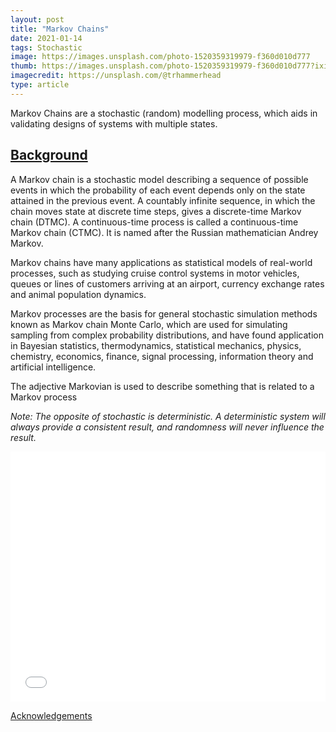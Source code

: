 ```yaml
---
layout: post
title: "Markov Chains"
date: 2021-01-14
tags: Stochastic
image: https://images.unsplash.com/photo-1520359319979-f360d010d777
thumb: https://images.unsplash.com/photo-1520359319979-f360d010d777?ixid=MXwxMjA3fDB8MHxzZWFyY2h8NHx8Y2hhaW5zfGVufDB8fDB8&ixlib=rb-1.2.1&auto=format&fit=crop&w=500&q=60w=500&q=60
imagecredit: https://unsplash.com/@trhammerhead
type: article
---
```


Markov Chains are a stochastic (random) modelling process, which aids in validating designs of systems with multiple states. 

## [Background](https://en.wikipedia.org/wiki/Markov_chain)

A Markov chain is a stochastic model describing a sequence of possible events in which the probability of each event depends only on the state attained in the previous event. A countably infinite sequence, in which the chain moves state at discrete time steps, gives a discrete-time Markov chain (DTMC). A continuous-time process is called a continuous-time Markov chain (CTMC). It is named after the Russian mathematician Andrey Markov.

Markov chains have many applications as statistical models of real-world processes, such as studying cruise control systems in motor vehicles, queues or lines of customers arriving at an airport, currency exchange rates and animal population dynamics.

Markov processes are the basis for general stochastic simulation methods known as Markov chain Monte Carlo, which are used for simulating sampling from complex probability distributions, and have found application in Bayesian statistics, thermodynamics, statistical mechanics, physics, chemistry, economics, finance, signal processing, information theory and artificial intelligence.

The adjective Markovian is used to describe something that is related to a Markov process

*Note: The opposite of stochastic is deterministic.  A deterministic system will always provide a consistent result, and randomness will never influence the result.*

<div><iframe src="/examples/markov.html" frameborder="0" height="400px" style="width:100%;"></iframe></div>

[Acknowledgements](https://setosa.io/markov/index.html)